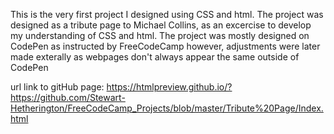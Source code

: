 This is the very first project I designed using CSS and html. The project was designed as a tribute page to Michael Collins, as an excercise to develop my understanding of CSS and html. The project was mostly designed on CodePen as instructed by FreeCodeCamp however, adjustments were later made exterally as webpages don't always appear the same outside of CodePen

url link to gitHub page:
   https://htmlpreview.github.io/?https://github.com/Stewart-Hetherington/FreeCodeCamp_Projects/blob/master/Tribute%20Page/Index.html
